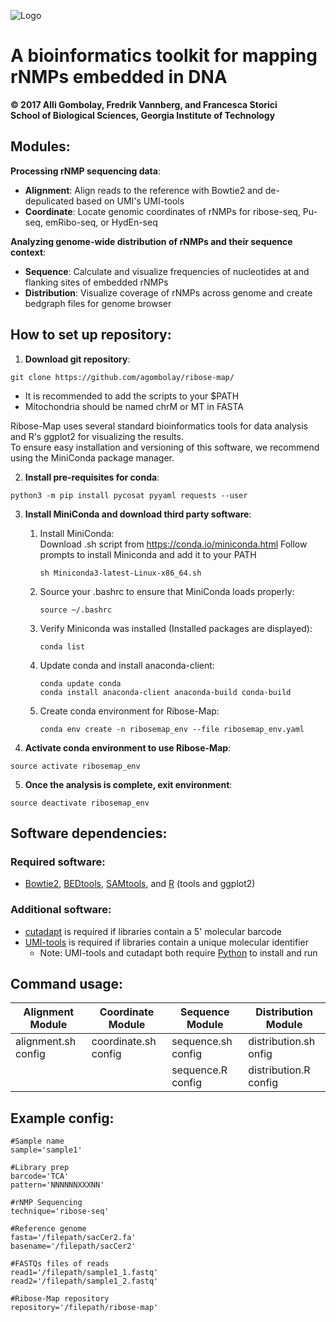 ![Logo](https://github.com/agombolay/ribose-map/blob/master/logo.png)
# A bioinformatics toolkit for mapping rNMPs embedded in DNA
**© 2017 Alli Gombolay, Fredrik Vannberg, and Francesca Storici**  
**School of Biological Sciences, Georgia Institute of Technology**

## Modules:
**Processing rNMP sequencing data**:
* **Alignment**: Align reads to the reference with Bowtie2 and de-depulicated based on UMI's UMI-tools
* **Coordinate**: Locate genomic coordinates of rNMPs for ribose-seq, Pu-seq, emRibo-seq, or HydEn-seq

**Analyzing genome-wide distribution of rNMPs and their sequence context**:
* **Sequence**: Calculate and visualize frequencies of nucleotides at and flanking sites of embedded rNMPs
* **Distribution**: Visualize coverage of rNMPs across genome and create bedgraph files for genome browser

## How to set up repository:

1. **Download git repository**:
```
git clone https://github.com/agombolay/ribose-map/
```
* It is recommended to add the scripts to your $PATH  
* Mitochondria should be named chrM or MT in FASTA 

Ribose-Map uses several standard bioinformatics tools for data analysis and R's ggplot2 for visualizing the results.  
To ensure easy installation and versioning of this software, we recommend using the MiniConda package manager.

2. **Install pre-requisites for conda**:
```
python3 -m pip install pycosat pyyaml requests --user
```

3. **Install MiniConda and download third party software**:

     1. Install MiniConda:  
        Download .sh script from https://conda.io/miniconda.html
        Follow prompts to install Miniconda and add it to your PATH 
        ```
        sh Miniconda3-latest-Linux-x86_64.sh
        ```
        
     2. Source your .bashrc to ensure that MiniConda loads properly:
        ```
        source ~/.bashrc
        ```

     3. Verify Miniconda was installed (Installed packages are displayed):
        ```
        conda list
        ```

     4. Update conda and install anaconda-client:
        ```
        conda update conda
        conda install anaconda-client anaconda-build conda-build
        ```
        
      5. Create conda environment for Ribose-Map:
         ```
         conda env create -n ribosemap_env --file ribosemap_env.yaml
         ```

4. **Activate conda environment to use Ribose-Map**:
```
source activate ribosemap_env
```

5. **Once the analysis is complete, exit environment**:  
```
source deactivate ribosemap_env
```

## Software dependencies:
### Required software:
* [Bowtie2](https://sourceforge.net/projects/bowtie-bio/files/bowtie2/2.3.1), [BEDtools](http://bedtools.readthedocs.io/en/latest/content/installation.html), [SAMtools](http://www.htslib.org/download/), and [R](https://cran.r-project.org/) (tools and ggplot2)

### Additional software:
* [cutadapt](http://cutadapt.readthedocs.io/en/stable/) is required if libraries contain a 5' molecular barcode
* [UMI-tools](https://github.com/CGATOxford/UMI-tools) is required if libraries contain a unique molecular identifier
  * Note: UMI-tools and cutadapt both require [Python](https://www.python.org/) to install and run

## Command usage:

| Alignment Module        | Coordinate Module       | Sequence Module         | Distribution Module     |
| ----------------------- | ----------------------- | ----------------------- | ----------------------- |
| alignment.sh config     | coordinate.sh config    | sequence.sh config      | distribution.sh onfig   |
|                         |                         | sequence.R config       | distribution.R config   |

## Example config:
```
#Sample name
sample='sample1'

#Library prep
barcode='TCA'
pattern='NNNNNNXXXNN'

#rNMP Sequencing
technique='ribose-seq'

#Reference genome
fasta='/filepath/sacCer2.fa'
basename='/filepath/sacCer2'

#FASTQs files of reads
read1='/filepath/sample1_1.fastq'
read2='/filepath/sample1_2.fastq'

#Ribose-Map repository
repository='/filepath/ribose-map'
```
